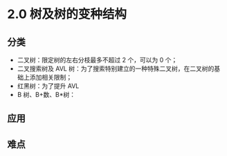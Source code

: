# 2.0 树及树的变种结构

## 分类

- 二叉树：限定树的左右分枝最多不超过 2 个，可以为 0 个；
- 二叉搜索树及 AVL 树：为了搜索特别建立的一种特殊二叉树，在二叉树的基础上添加相关限制；
- 红黑树：为了提升 AVL 
- B 树、B+数、B*树：

## 应用


## 难点